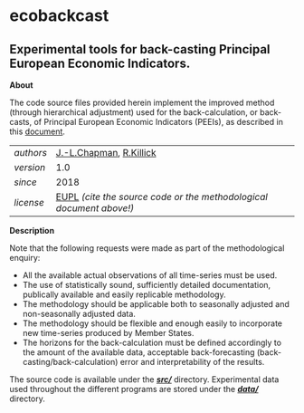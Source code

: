 ecobackcast
===========

Experimental tools for back-casting Principal European Economic Indicators.
---

**About**

The code source files provided herein implement the improved method (through hierarchical adjustment) used for the back-calculation, or back-casts, of Principal European Economic Indicators (PEEIs), as described in this [document](docs/R_backcastingPEEIs.pdf). 

<table align="center">
    <tr> <td align="left"><i>authors</i></td> <td align="left"> <a href="https://www.linkedin.com/in/jamieleighchapman">J.-L.Chapman</a>, 
	<a href="https://www.linkedin.com/in/rebecca-killick-0427b615a">R.Killick</a> </tr> 
    <tr> <td align="left"><i>version</i></td> <td align="left">1.0</td> </tr> 
    <tr> <td align="left"><i>since</i></td> <td align="left">2018</td> </tr> 
    <tr> <td align="left"><i>license</i></td> <td align="left"><a href="https://joinup.ec.europa.eu/sites/default/files/eupl1.1.-licence-en_0.pdfEUPL">EUPL</a> <i>(cite the source code or the methodological document above!)</i></td> </tr> 
</table>

**Description**

Note that the following requests were made as part of the methodological enquiry:

* All the available actual observations of all time-series must be used.
* The use of statistically sound, sufficiently detailed documentation, publically available and easily
replicable methodology.
* The methodology should be applicable both to seasonally adjusted and non-seasonally adjusted data.
* The methodology should be flexible and enough easily to incorporate new time-series produced by
Member States.
* The horizons for the back-calculation must be defined accordingly to the amount of the available data,
acceptable back-forecasting (back-casting/back-calculation) error and interpretability of the results.

The source code is available under the [**_src/_**](src) directory. Experimental data used throughout the different programs are stored under the [**_data/_**](src) directory.
